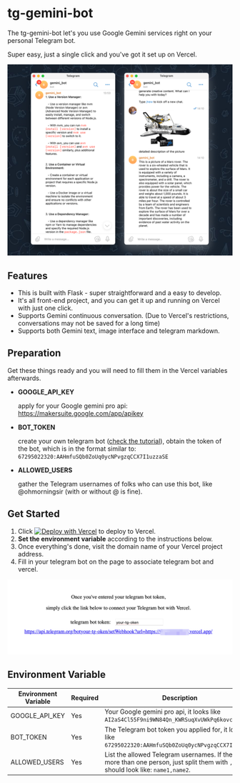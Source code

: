 # tg-gemini-bot

The tg-gemini-bot let's you use Google Gemini services right on your personal Telegram bot. 

Super easy, just a single click and you've got it set up on Vercel.

![screen](./screenshots/screen.png)

## Features

- This is built with Flask - super straightforward and a easy to develop.
- It's all front-end project, and you can get it up and running on Vercel with just one click.
- Supports Gemini continuous conversation. (Due to Vercel's restrictions, conversations may not be saved for a long time)
- Supports both Gemini text, image interface and telegram markdown.

## Preparation

Get these things ready and you will need to fill them in the Vercel variables afterwards.

- **GOOGLE_API_KEY** 

  apply for your Google gemini pro api: https://makersuite.google.com/app/apikey

- **BOT_TOKEN** 

  create your own telegram bot ([check the tutorial](https://flowxo.com/how-to-create-a-bot-for-telegram-short-and-simple-guide-for-beginners/)), obtain the token of the bot, which is in the format similar to: `67295022320:AAHmfuSQb0ZoUq0ycNPvgzqCCX7I1uzzaSE`

- **ALLOWED_USERS** 

  gather the Telegram usernames of folks who can use this bot, like @ohmorningsir (with or without @ is fine).

## Get Started

1. Click  [![Deploy with Vercel](https://vercel.com/button)](https://vercel.com/new/clone?repository-url=https%3A%2F%2Fgithub.com%2Fwinniesi%2Ftg-gemini-bot&env=BOT_TOKEN%2CGOOGLE_API_KEY%2CALLOWED_USERS&project-name=tg-gemini-bot&repository-name=tg-gemini-bot)  to deploy to Vercel. 
2. **Set the environment variable** according to the instructions below.
3. Once everything's done, visit the domain name of your Vercel project address.
4. Fill in your telegram bot on the page to associate telegram bot and vercel.

![update_telegram_bot](./screenshots/update_telegram_bot.png)

## Environment Variable


| Environment Variable | Required | Description                                                  |
| -------------------- | -------- | ------------------------------------------------------------ |
| GOOGLE_API_KEY       | Yes      | Your Google gemini pro api, it looks like `AI2aS4Cl55F9ni9WN84Qn_KWRSuqXvUWkPq6kovc ` |
| BOT_TOKEN            | Yes      | The Telegram bot token you applied for, it looks like ``67295022320:AAHmfuSQb0ZoUq0ycNPvgzqCCX7I1uzzaSE`` |
| ALLOWED_USERS        | Yes      | List the allowed Telegram usernames.  If there's more than one person, just split them with `,` and  it should look like: `name1,name2`. |


